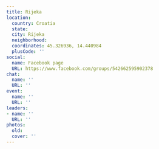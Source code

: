 ```yaml
---
title: Rijeka
location:
  country: Croatia
  state: 
  city: Rijeka
  neighborhood: 
  coordinates: 45.326936, 14.440984
  plusCode: ''
social:
  name: Facebook page
  URL: https://www.facebook.com/groups/542662595902378
chat:
  name: ''
  URL: ''
event:
  name: ''
  URL: ''
leaders:
- name: ''
  URL: ''
photos:
  old: 
  cover: ''
---
```

